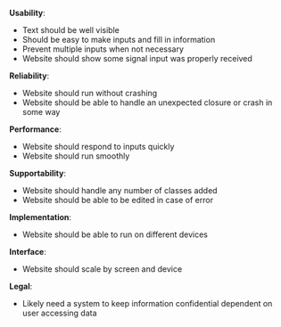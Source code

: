 **Usability**:
- Text should be well visible
- Should be easy to make inputs and fill in information
- Prevent multiple inputs when not necessary
- Website should show some signal input was properly received

**Reliability**:
- Website should run without crashing
- Website should be able to handle an unexpected closure or crash in some way

**Performance**:
- Website should respond to inputs quickly
- Website should run smoothly

**Supportability**:
- Website should handle any number of classes added
- Website should be able to be edited in case of error

**Implementation**:
- Website should be able to run on different devices

**Interface**:
- Website should scale by screen and device

**Legal**:
- Likely need a system to keep information confidential dependent on user accessing data